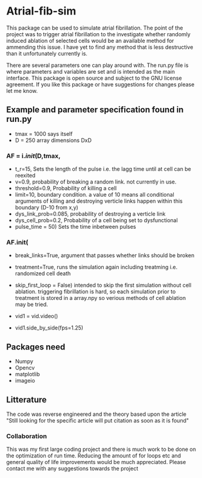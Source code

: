 # Atrial-fib-sim

This package can be used to simulate atrial fibrillation. The point of the project was to trigger atrial fibrillation to the investigate whether randomly induced ablation of selected cells would be an available method for ammending this issue. I have yet to find any method that is less destructive than it unfortunately currently is.

There are several parameters one can play around with. The run.py file is where parameters and variables are set and is intended as the main interface. This package is open source and subject to the GNU license agreement. If you like this package or have suggestions for changes please let me know. 

## Example and parameter specification found in run.py

- tmax = 1000     says itself
- D = 250         array dimensions DxD

### AF = i._init_(D,tmax,
- t_r=15,                 Sets the length of the pulse i.e. the lagg time until at cell can be reexited
- v=0.9,                  probability of breaking a random link. not currently in use.
- threshold=0.9,          Probability of killing a cell
- limit=10,               boundary condition. a value of 10 means all conditional arguments of killing and destroying verticle links happen within this boundary (D-10 from x,y)
- dys_link_prob=0.085,    probability of destroying a verticle link
- dys_cell_prob=0.2,      Probability of a cell being set to dysfunctional
- pulse_time = 50)        Sets the time inbetween pulses

### AF.init(
- break_links=True,            argument that passes whether links should be broken
- treatment=True,              runs the simulation again including treatming i.e. randomized cell death
- skip_first_loop = False)     intended to skip the first simulation without cell ablation. triggering fibrillation is hard, so each simulation prior to treatment is stored in a array.npy so verious methods of cell ablation may be tried.

- vid1 = vid.video() 
- vid1.side_by_side(fps=1.25)


## Packages need
- Numpy
- Opencv
- matplotlib
- imageio

## Litterature
The code was reverse engineered and the theory based upon the article "Still looking for the specific article will put citation as soon as it is found"

### Collaboration
This was my first large coding project and there is much work to be done on the optimization of run time. Reducing the amount of for loops etc and general quality of life improvements would be much appreciated. Please contact me with any suggestions towards the project
